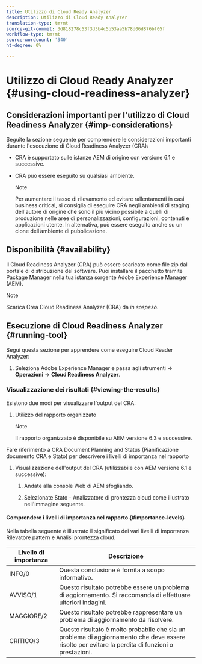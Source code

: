 ```yaml
---
title: Utilizzo di Cloud Ready Analyzer
description: Utilizzo di Cloud Ready Analyzer
translation-type: tm+mt
source-git-commit: 3d818278c53f3d3b4c5b53aa5b78d06d876bf05f
workflow-type: tm+mt
source-wordcount: '340'
ht-degree: 0%

---
```



# Utilizzo di Cloud Ready Analyzer {#using-cloud-readiness-analyzer}

## Considerazioni importanti per l&#39;utilizzo di Cloud Readiness Analyzer {#imp-considerations}

Seguite la sezione seguente per comprendere le considerazioni importanti durante l&#39;esecuzione di Cloud Readiness Analyzer (CRA):

* CRA è supportato sulle istanze AEM di origine con versione 6.1 e successive.
* CRA può essere eseguito su qualsiasi ambiente.

   >[!NOTE]
   >Per aumentare il tasso di rilevamento ed evitare rallentamenti in casi business critical, si consiglia di eseguire CRA negli ambienti di staging dell&#39;autore di origine che sono il più vicino possibile a quelli di produzione nelle aree di personalizzazioni, configurazioni, contenuti e applicazioni utente. In alternativa, può essere eseguito anche su un clone dell’ambiente di pubblicazione.

## Disponibilità {#availability}

Il Cloud Readiness Analyzer (CRA) può essere scaricato come file zip dal portale di distribuzione del software. Puoi installare il pacchetto tramite Package Manager nella tua istanza sorgente Adobe Experience Manager (AEM).

>[!NOTE]
>Scarica Crea Cloud Readiness Analyzer (CRA) da *in sospeso*.

## Esecuzione di Cloud Readiness Analyzer {#running-tool}

Segui questa sezione per apprendere come eseguire Cloud Reader Analyzer:

1. Seleziona Adobe Experience Manager e passa agli strumenti -> **Operazioni** -> **Cloud Readiness Analyzer**.

### Visualizzazione dei risultati {#viewing-the-results}

Esistono due modi per visualizzare l&#39;output del CRA:

1. Utilizzo del rapporto organizzato

   >[!NOTE]
   >Il rapporto organizzato è disponibile su AEM versione 6.3 e successive.

Fare riferimento a CRA Document Planning and Status (Pianificazione documento CRA e Stato) per descrivere i livelli di importanza nel rapporto

1. Visualizzazione dell&#39;output del CRA (utilizzabile con AEM versione 6.1 e successive):

   1. Andate alla console Web di AEM sfogliando.

   1. Selezionate Stato - Analizzatore di prontezza cloud come illustrato nell&#39;immagine seguente.

#### Comprendere i livelli di importanza nel rapporto {#importance-levels}

Nella tabella seguente è illustrato il significato dei vari livelli di importanza Rilevatore pattern e Analisi prontezza cloud.

| Livello di importanza | Descrizione |
|--- |--- |
| INFO/0 | Questa conclusione è fornita a scopo informativo. |
| AVVISO/1 | Questo risultato potrebbe essere un problema di aggiornamento. Si raccomanda di effettuare ulteriori indagini. |
| MAGGIORE/2 | Questo risultato potrebbe rappresentare un problema di aggiornamento da risolvere. |
| CRITICO/3 | Questo risultato è molto probabile che sia un problema di aggiornamento che deve essere risolto per evitare la perdita di funzioni o prestazioni. |